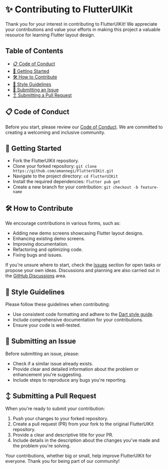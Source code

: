# ✨ Contributing to FlutterUIKit

Thank you for your interest in contributing to FlutterUIKit! We appreciate your contributions and value your efforts in making this project a valuable resource for learning Flutter layout design.

## Table of Contents

- [:clipboard: Code of Conduct](#code-of-conduct)
- [:rocket: Getting Started](#getting-started)
- [:hammer_and_wrench: How to Contribute](#how-to-contribute)
- [:art: Style Guidelines](#style-guidelines)
- [:bug: Submitting an Issue](#submitting-an-issue)
- [:arrow_up_down: Submitting a Pull Request](#submitting-a-pull-request)

## :clipboard: Code of Conduct

Before you start, please review our [Code of Conduct](./CODE_OF_CONDUCT.md). We are committed to creating a welcoming and inclusive community.

## :rocket: Getting Started

- Fork the FlutterUIKit repository.
- Clone your forked repository: `git clone https://github.com/amannegi/FlutterUIKit.git`
- Navigate to the project directory: `cd FlutterUIKit`
- Install the required dependencies: `flutter pub get`
- Create a new branch for your contribution: `git checkout -b feature-name`

## :hammer_and_wrench: How to Contribute

We encourage contributions in various forms, such as:

- Adding new demo screens showcasing Flutter layout designs.
- Enhancing existing demo screens.
- Improving documentation.
- Refactoring and optimizing code.
- Fixing bugs and issues.

If you're unsure where to start, check the [Issues](https://github.com/your-username/FlutterUIKit/issues) section for open tasks or propose your own ideas. Discussions and planning are also carried out in the [GitHub Discussions](https://github.com/amannegi/FlutterUIKit/discussions) area.

## :art: Style Guidelines

Please follow these guidelines when contributing:

- Use consistent code formatting and adhere to the [Dart style guide](https://dart.dev/guides/language/effective-dart/style).
- Include comprehensive documentation for your contributions.
- Ensure your code is well-tested.

## :bug: Submitting an Issue

Before submitting an issue, please:

- Check if a similar issue already exists.
- Provide clear and detailed information about the problem or enhancement you're suggesting.
- Include steps to reproduce any bugs you're reporting.

## :arrow_up_down: Submitting a Pull Request

When you're ready to submit your contribution:

1. Push your changes to your forked repository.
2. Create a pull request (PR) from your fork to the original FlutterUIKit repository.
3. Provide a clear and descriptive title for your PR.
4. Include details in the description about the changes you've made and the problem you're solving.

Your contributions, whether big or small, help improve FlutterUIKit for everyone. Thank you for being part of our community!

